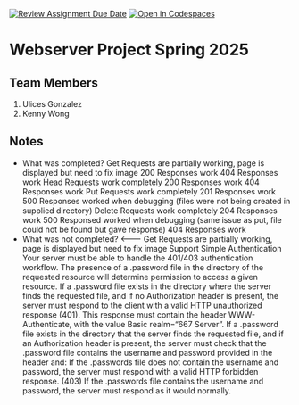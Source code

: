 [![Review Assignment Due Date](https://classroom.github.com/assets/deadline-readme-button-22041afd0340ce965d47ae6ef1cefeee28c7c493a6346c4f15d667ab976d596c.svg)](https://classroom.github.com/a/aSaOP-dD)
[![Open in Codespaces](https://classroom.github.com/assets/launch-codespace-2972f46106e565e64193e422d61a12cf1da4916b45550586e14ef0a7c637dd04.svg)](https://classroom.github.com/open-in-codespaces?assignment_repo_id=18202521)
# Webserver Project Spring 2025

## Team Members

1. Ulices Gonzalez
2. Kenny Wong

## Notes

- What was completed?
  Get Requests are partially working, page is displayed but need to fix image
  200 Responses work
  404 Responses work
  Head Requests work completely
  200 Responses work
  404 Responses work
  Put Requests work completely
  201 Responses work
  500 Responses worked when debugging (files were not being created in supplied directory)
  Delete Requests work completely
  204 Responses work
  500 Responsed worked when debugging (same issue as put, file could not be found but gave response)
  404 Responses work
- What was not completed? <---
  Get Requests are partially working, page is displayed but need to fix image
  Support Simple Authentication
  Your server must be able to handle the 401/403 authentication workflow.  The presence of a .password file in the directory of the requested resource will determine permission to access a given resource. 
  If a .password file exists in the directory where the server finds the requested file, and if no Authorization header is present, the server must respond to the client with a valid HTTP unauthorized response (401). This response must contain the header WWW-Authenticate, with the value Basic realm=“667 Server”.
  If a .password file exists in the directory that the server finds the requested file, and if an Authorization header is present, the server must check that the .password file contains the username and password provided in the header and:
  If the .passwords file does not contain the username and password, the server must respond with a valid HTTP forbidden response. (403)
  If the .passwords file contains the username and password, the server must respond as it would normally.
